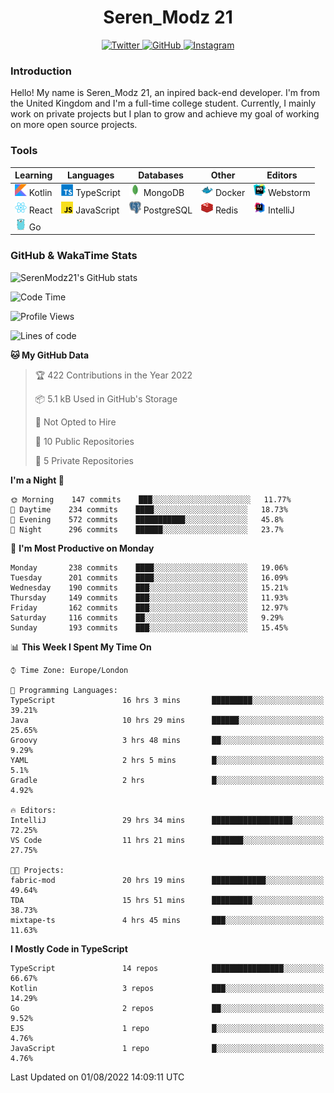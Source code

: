 <div align="center">
  <h1>Seren_Modz 21</h1>
  <a href="https://twitter.com/SerenModz21">
    <img alt="Twitter" src="https://img.shields.io/badge/twitter%20-%231DA1F2.svg?&style=for-the-badge&logo=Twitter&logoColor=white">
  </a>
  <a href="https://github.com/SerenModz21">
    <img alt="GitHub" src="https://img.shields.io/badge/github%20-%23121011.svg?&style=for-the-badge&logo=github&logoColor=white">
  </a>
  <a href="https://www.instagram.com/serenmodz21">
    <img alt="Instagram" src="https://img.shields.io/badge/instagram%20-%23E4405F.svg?&style=for-the-badge&logo=Instagram&logoColor=white">
  </a>
</div>

### Introduction

Hello! My name is Seren_Modz 21, an inpired back-end developer. I'm from the United Kingdom and I'm a full-time college student. Currently, I mainly work on private projects but I plan to grow and achieve my goal of working on more open source projects. 

### Tools

 **Learning**                                        | **Languages**                                               | **Databases**                                               | **Other**                                           | **Editors**                                                  
-----------------------------------------------------|-------------------------------------------------------------|-------------------------------------------------------------|-----------------------------------------------------|--------------------------------------------------------------
 <img width="19px" src="./assets/kotlin.svg"> Kotlin | <img width="19px" src="./assets/typescript.svg"> TypeScript | <img width="19px" src="./assets/mongodb.svg"> MongoDB       | <img width="19px" src="./assets/docker.svg"> Docker | <img width="19px" src="./assets/webstorm.svg"> Webstorm      
 <img width="19px" src="./assets/react.svg"> React   | <img width="19px" src="./assets/javascript.svg"> JavaScript | <img width="19px" src="./assets/postgresql.svg"> PostgreSQL | <img width="19px" src="./assets/redis.svg"> Redis   | <img width="19px" src="./assets/intellij-idea.svg"> IntelliJ
 <img width="19px" src="./assets/go.svg"> Go         |                                                             |                                                             |                                                     |                                                                                                               

### GitHub & WakaTime Stats

![SerenModz21's GitHub stats](https://github-readme-stats.vercel.app/api?username=SerenModz21&show_icons=true&theme=dark)

<!--START_SECTION:waka-->
![Code Time](http://img.shields.io/badge/Code%20Time-1%2C527%20hrs%2048%20mins-blue)

![Profile Views](http://img.shields.io/badge/Profile%20Views-26-blue)

![Lines of code](https://img.shields.io/badge/From%20Hello%20World%20I%27ve%20Written-13%20Thousand%20lines%20of%20code-blue)

**🐱 My GitHub Data** 

> 🏆 422 Contributions in the Year 2022
 > 
> 📦 5.1 kB Used in GitHub's Storage 
 > 
> 🚫 Not Opted to Hire
 > 
> 📜 10 Public Repositories 
 > 
> 🔑 5 Private Repositories  
 > 
**I'm a Night 🦉** 

```text
🌞 Morning    147 commits    ███░░░░░░░░░░░░░░░░░░░░░░   11.77% 
🌆 Daytime    234 commits    ████░░░░░░░░░░░░░░░░░░░░░   18.73% 
🌃 Evening    572 commits    ███████████░░░░░░░░░░░░░░   45.8% 
🌙 Night      296 commits    ██████░░░░░░░░░░░░░░░░░░░   23.7%

```
📅 **I'm Most Productive on Monday** 

```text
Monday       238 commits    ████░░░░░░░░░░░░░░░░░░░░░   19.06% 
Tuesday      201 commits    ████░░░░░░░░░░░░░░░░░░░░░   16.09% 
Wednesday    190 commits    ███░░░░░░░░░░░░░░░░░░░░░░   15.21% 
Thursday     149 commits    ███░░░░░░░░░░░░░░░░░░░░░░   11.93% 
Friday       162 commits    ███░░░░░░░░░░░░░░░░░░░░░░   12.97% 
Saturday     116 commits    ██░░░░░░░░░░░░░░░░░░░░░░░   9.29% 
Sunday       193 commits    ███░░░░░░░░░░░░░░░░░░░░░░   15.45%

```


📊 **This Week I Spent My Time On** 

```text
⌚︎ Time Zone: Europe/London

💬 Programming Languages: 
TypeScript               16 hrs 3 mins       █████████░░░░░░░░░░░░░░░░   39.21% 
Java                     10 hrs 29 mins      ██████░░░░░░░░░░░░░░░░░░░   25.65% 
Groovy                   3 hrs 48 mins       ██░░░░░░░░░░░░░░░░░░░░░░░   9.29% 
YAML                     2 hrs 5 mins        █░░░░░░░░░░░░░░░░░░░░░░░░   5.1% 
Gradle                   2 hrs               █░░░░░░░░░░░░░░░░░░░░░░░░   4.92%

🔥 Editors: 
IntelliJ                 29 hrs 34 mins      ██████████████████░░░░░░░   72.25% 
VS Code                  11 hrs 21 mins      ███████░░░░░░░░░░░░░░░░░░   27.75%

🐱‍💻 Projects: 
fabric-mod               20 hrs 19 mins      ████████████░░░░░░░░░░░░░   49.64% 
TDA                      15 hrs 51 mins      █████████░░░░░░░░░░░░░░░░   38.73% 
mixtape-ts               4 hrs 45 mins       ███░░░░░░░░░░░░░░░░░░░░░░   11.63%

```

**I Mostly Code in TypeScript** 

```text
TypeScript               14 repos            ████████████████░░░░░░░░░   66.67% 
Kotlin                   3 repos             ███░░░░░░░░░░░░░░░░░░░░░░   14.29% 
Go                       2 repos             ██░░░░░░░░░░░░░░░░░░░░░░░   9.52% 
EJS                      1 repo              █░░░░░░░░░░░░░░░░░░░░░░░░   4.76% 
JavaScript               1 repo              █░░░░░░░░░░░░░░░░░░░░░░░░   4.76%

```



 Last Updated on 01/08/2022 14:09:11 UTC
<!--END_SECTION:waka-->
